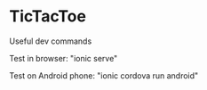 # TicTacToe

Useful dev commands

Test in browser: "ionic serve"

Test on Android phone: "ionic cordova run android"

